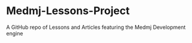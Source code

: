 # Medmj-Lessons-Project

A GitHub repo of Lessons and Articles featuring the Medmj Development engine
